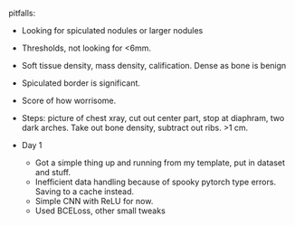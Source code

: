 pitfalls:

- Looking for spiculated nodules or larger nodules
- Thresholds, not looking for <6mm.
- Soft tissue density, mass density, calification. Dense as bone is benign
- Spiculated border is significant.
- Score of how worrisome.
- Steps: picture of chest xray, cut out center part, stop at diaphram, two dark arches. Take out bone density, subtract out ribs. >1 cm.

- Day 1
  - Got a simple thing up and running from my template, put in dataset and stuff.
  - Inefficient data handling because of spooky pytorch type errors. Saving to a cache instead.
  - Simple CNN with ReLU for now.
  - Used BCELoss, other small tweaks
